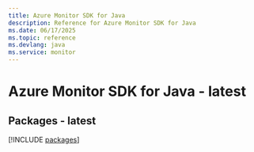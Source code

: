 ```yaml
---
title: Azure Monitor SDK for Java
description: Reference for Azure Monitor SDK for Java
ms.date: 06/17/2025
ms.topic: reference
ms.devlang: java
ms.service: monitor
---
```

# Azure Monitor SDK for Java - latest
## Packages - latest
[!INCLUDE [packages](monitor-index.md)]